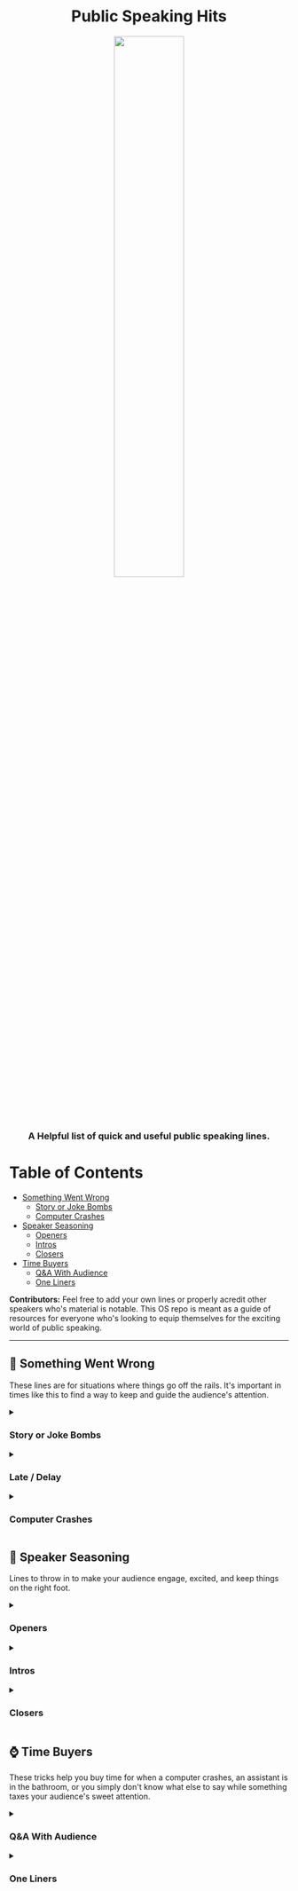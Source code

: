 <h1 align="center">Public Speaking Hits</h1>
<p align="center">
<img align="center" width="50%" src="https://user-images.githubusercontent.com/997157/211348690-a1981d38-31ec-4959-8e79-c2fa6a97183f.jpg" />
</p>
<h3 align="center">A Helpful list of quick and useful public speaking lines.</h3>


# Table of Contents
- [Something Went Wrong](#-something-went-wrong)
    - [Story or Joke Bombs](#story-or-joke-bombs)
    - [Computer Crashes](#computer-crashes)
- [Speaker Seasoning](#-speaker-seasoning)
   - [Openers](#openers)
   - [Intros](#intros)
   - [Closers](#closers)
- [Time Buyers](#-time-buyers)
  - [Q&A With Audience](#qa-with-audience)
  - [One Liners](#one-liners)
  
**Contributors:**  Feel free to add your own lines or properly acredit other speakers who's material is notable.  This OS repo is meant as a guide of resources for everyone who's looking to equip themselves for the exciting world of public speaking.

<hr>

## 🚫 Something Went Wrong 

These lines are for situations where things go off the rails.  It's important in times like this to find a way to keep and guide the audience's attention.

<details>
<summary>
<h3>Story or Joke Bombs</h3>
</summary>

* Pucker your lips and imitate a bugler playing Taps - [Dick Flavin](http://www.dickflavin.com/)
* "Here's another you might not care for" - [Ron Dentinger](https://www.wcspeakers.com/speaker/ron-dentinger/)
* "That was a subliminal joke, you won't laugh, but your liminal thinks it's hilarious" - _Anon_
* Pretend to write in a journal and speak aloud, "Never do that joke again", then slam book - _Anon_
* "If silence is golden, that joke is worth abotu $40,000" - [Alan Pease](https://en.wikipedia.org/wiki/Allan_Pease)
* Think of a person who's very likable and has a sense of humor, and then say "That's the last time I ever do ______'s jokes" - [Gant Laborde](https://gantlaborde.com/)
* "Services for that joke will be held 2pm on Sunday" - Current Comedy Newsletter
* "It was nothing. You can tell by the applause." - [Tom Ogden](http://tomogden.com/)
* "Well, I've always been told that laughter is the best medicine. I guess that joke was more of a placebo." - [chatGPT](https://chat.openai.com/chat)

</details>

<details>
<summary>
<h3>Late / Delay</h3>
</summary>

* "Sorry I'm late. I circled the parking lot for an hour. There were plenty of parking saces, I was just scared to come in." - Current Comedy Newsletter
* "Don't pay the randsome! I've escaped!" - [Ed McManus](https://www.linkedin.com/in/edward-c-mcmanus-285b54/recent-activity/posts/)
* "Sorry I'm late the parking lot was full and it took me quite a while to sell my car" - [Terry Paulson](http://www.terrypaulson.com/)
* "My sundial needs new batteries" - [Deanna Jean Brown](https://deannalifecoach.com/)
</details>

<details>
<summary>
<h3>Computer Crashes</h3>
</summary>

* "Looks like we've got a little glitch in the system. I guess that's what I get for using technology from the 90s." - [chatGPT](https://chat.openai.com/chat)
* "Well that's one way to make an exit" - [Gant Laborde](https://gantlaborde.com/)
* "The rest of my presentation will be done via interpretive dance" - _Anon_
</details>

## 🧂 Speaker Seasoning

Lines to throw in to make your audience engage, excited, and keep things on the right foot.

<details>
<summary>
<h3>Openers</h3>
</summary>

* "My father always said, if you want a room of people to listen to you, start off with a quote from me... thanks Dad" - [Gant Laborde](https://gantlaborde.com/)
* "Last night I tried to eliminate anything in my speech that seemed in any way dull. So in conclusion..." - [Terry Paulson](http://www.terrypaulson.com/)
* "Good evening, everyone. I'm honored to be here tonight, despite the fact that I'm pretty sure I got invited by mistake." - [chatGPT](https://chat.openai.com/chat)
</details>

<details>
<summary>
<h3>Intros</h3>
</summary>

* "It takes guts to do what this person is going to do.  It also takes guts to be a an organ doner." - _Anon_
* "This next person just told me I have two faults. They think I'm bad at listening, and... something else." - _Anon_
</details>

<details>
<summary>
<h3>Closers</h3>
</summary>

* "I need to go. They don't even know I left the hospital." - [Gene Mitchener](https://twitter.com/sitdowncomic)
* "I see we have run out of time before I have run out of things to say - that's what you get when your speaker is a manic expressive!" - [Lilly Walters](http://www.aboutonehandtyping.com/lilly.html)
</details>

## ⌚ Time Buyers

These tricks help you buy time for when a computer crashes, an assistant is in the bathroom, or you simply don't know what else to say while something taxes your audience's sweet attention.  

<details>
<summary>
<h3>Q&A With Audience</h3>
</summary>

Q: How do you make holy water?  
A: You boil the "hell" out of it.

Q: Why did the strawberry cry?<br>
A: Her mom and dad were in a jam.

Q: What do you get when you boil your funny bone?<br>
A: A laughing stock.

Q: If April showers bring May flowers, what do May Flowers bring?<br>
A: Pilgrims

Q: Why is "dark" spelled with a "K"?<br>
A: You can't "c" in the dark.

Q: Why did the electrician fall in love with every girl he ever met?<br>
A: He couldn't resistor.  WAT!?  That joke hertz

Q: Why did the dog bowl always come in last?<br>
A: He was lapped.

Q: How did the hacker escape the police?<br>
A: He ransomware

Q: What do you call a magician who's lost his magic?<br>
A: Ian

Q: What's the opposite of lady fingers?<br>
A: Mentos

Q: What happens when you mix a joke with a rhetorical question?<br>
A: ...

Q: Why can't the green pepper practice archery?<br>
A: Because he doesn't habanero.

Q: What do you call a nosey pepper?<br>
A: Jalepino business

Q: What do Europeans call bigfoot?<br>
A: Bigmeter

Q: Where do take someone injured in a "peekaboo" accident?<br>
A: The ICU

Q: Where do bad rainbows go?<br>
A: To prism.
</details>

<details>
<summary>
<h3>One Liners</h3>
</summary>

* I've been told some people don't like my cheesey jokes, I guess they are "LAUGH"tose intolerant.
* My sweater was picking up a lot of static electricity, so I returned it for another one free of charge.
* Brain transplants don't work, you can't change my mind.
* It doesn’t matter if you’re tall, short, thin, fat, rich, poor. At the end of the day, it’s night.
* I broke my 1 meter ruler and I'm really upset.  They don't make them any longer.
* I feel like we're automating too much these days.  All in favor say "AI".
* My wife told me to take out the spider instead of killing it.  Nice guy, he finds bugs in web design.
* The Black Eyed Peas can sing us a tune.  The Chick Peas can only hummus one.
* I haven't spoken to _________ in over a year... I didn't want to interrupt.
* People who sell meat are gross, but people who sell fruit and vegetables are grocer.
* You're born with 4 knees, but as you grow up two of them become adult knees.
* To the person who stole my antidepressants: I hope you're happy now!
* There's no such thing as training to be a trash collector... you just pick it up as you go along.
* I used to be poor and young, but after the past 20yrs I'm no longer young
* I bought the world's worst thesaurus yesterday. Not only is it terrible, it's terrible.
* I have a fear of overly intricate buildings. I have a complex complex complex.
* Due to a noise complaint in Hawaii, you’re not allowed to laugh OVER a certain decibel.  Now you can only use a low ha
* I bought a dog from a blacksmith. 5 minutes after we got home the dog made a bolt for the door.
* I just quit my job at the helium factory. I won’t be spoken to in that tone.
* I have a fear of speedbumps, but I'm slowly getting over it.
* I have a fear of elevators but I'm taking steps to avoid them.
* Prison walls are never built to scale.
* I have a friend who always skips a letter in the alphabet and never says "Y"
</details>
